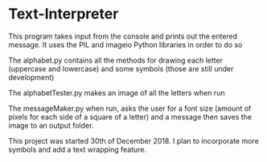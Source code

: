 # Text-Interpreter

This program takes input from the console and prints out the entered message. It uses the PIL and imageio Python libraries in order to do so

The alphabet.py contains all the methods for drawing each letter (uppercase and lowercase) and some symbols (those are still under development)

The alphabetTester.py makes an image of all the letters when run

The messageMaker.py when run, asks the user for a font size (amount of pixels for each side of a square of a letter) and a message then saves the image to an output folder.

This project was started 30th of December 2018. I plan to incorporate more symbols and add a text wrapping feature.

